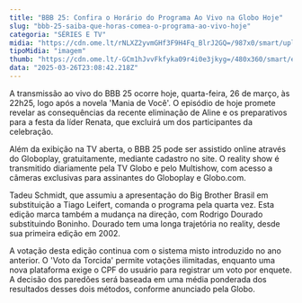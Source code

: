 ```yaml
---
title: "BBB 25: Confira o Horário do Programa Ao Vivo na Globo Hoje"
slug: "bbb-25-saiba-que-horas-comea-o-programa-ao-vivo-hoje"
categoria: "SÉRIES E TV"
midia: "https://cdn.ome.lt/rNLXZ2yvmGHf3F9H4Fq_BlrJ2GQ=/987x0/smart/uploads/conteudo/fotos/bbb25-tadeu-schmidt-horario.jpg"
tipoMidia: "imagem"
thumb: "https://cdn.ome.lt/-GCm1hJvvFkfyka09r4i0e3jkyg=/480x360/smart/extras/conteudos/bbb25-tadeu-schmidt-horario-peq.jpg"
data: "2025-03-26T23:08:42.218Z"
---
```


A transmissão ao vivo do BBB 25 ocorre hoje, quarta-feira, 26 de março, às 22h25, logo após a novela 'Mania de Você'. O episódio de hoje promete revelar as consequências da recente eliminação de Aline e os preparativos para a festa da líder Renata, que excluirá um dos participantes da celebração.

Além da exibição na TV aberta, o BBB 25 pode ser assistido online através do Globoplay, gratuitamente, mediante cadastro no site. O reality show é transmitido diariamente pela TV Globo e pelo Multishow, com acesso a câmeras exclusivas para assinantes do Globoplay e Globo.com.

Tadeu Schmidt, que assumiu a apresentação do Big Brother Brasil em substituição a Tiago Leifert, comanda o programa pela quarta vez. Esta edição marca também a mudança na direção, com Rodrigo Dourado substituindo Boninho. Dourado tem uma longa trajetória no reality, desde sua primeira edição em 2002.

A votação desta edição continua com o sistema misto introduzido no ano anterior. O 'Voto da Torcida' permite votações ilimitadas, enquanto uma nova plataforma exige o CPF do usuário para registrar um voto por enquete. A decisão dos paredões será baseada em uma média ponderada dos resultados desses dois métodos, conforme anunciado pela Globo.